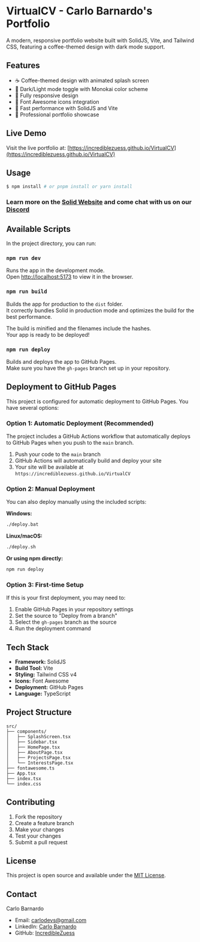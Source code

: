 # VirtualCV - Carlo Barnardo's Portfolio

A modern, responsive portfolio website built with SolidJS, Vite, and Tailwind CSS, featuring a coffee-themed design with dark mode support.

## Features

- ☕ Coffee-themed design with animated splash screen
- 🌙 Dark/Light mode toggle with Monokai color scheme
- 📱 Fully responsive design
- 🎨 Font Awesome icons integration
- 🚀 Fast performance with SolidJS and Vite
- 🎯 Professional portfolio showcase

## Live Demo

Visit the live portfolio at: [https://incrediblezuess.github.io/VirtualCV](https://incrediblezuess.github.io/VirtualCV)

## Usage

```bash
$ npm install # or pnpm install or yarn install
```

### Learn more on the [Solid Website](https://solidjs.com) and come chat with us on our [Discord](https://discord.com/invite/solidjs)

## Available Scripts

In the project directory, you can run:

### `npm run dev`

Runs the app in the development mode.<br>
Open [http://localhost:5173](http://localhost:5173) to view it in the browser.

### `npm run build`

Builds the app for production to the `dist` folder.<br>
It correctly bundles Solid in production mode and optimizes the build for the best performance.

The build is minified and the filenames include the hashes.<br>
Your app is ready to be deployed!

### `npm run deploy`

Builds and deploys the app to GitHub Pages.<br>
Make sure you have the `gh-pages` branch set up in your repository.

## Deployment to GitHub Pages

This project is configured for automatic deployment to GitHub Pages. You have several options:

### Option 1: Automatic Deployment (Recommended)

The project includes a GitHub Actions workflow that automatically deploys to GitHub Pages when you push to the `main` branch.

1. Push your code to the `main` branch
2. GitHub Actions will automatically build and deploy your site
3. Your site will be available at `https://incrediblezuess.github.io/VirtualCV`

### Option 2: Manual Deployment

You can also deploy manually using the included scripts:

**Windows:**
```bash
./deploy.bat
```

**Linux/macOS:**
```bash
./deploy.sh
```

**Or using npm directly:**
```bash
npm run deploy
```

### Option 3: First-time Setup

If this is your first deployment, you may need to:

1. Enable GitHub Pages in your repository settings
2. Set the source to "Deploy from a branch"
3. Select the `gh-pages` branch as the source
4. Run the deployment command

## Tech Stack

- **Framework:** SolidJS
- **Build Tool:** Vite
- **Styling:** Tailwind CSS v4
- **Icons:** Font Awesome
- **Deployment:** GitHub Pages
- **Language:** TypeScript

## Project Structure

```
src/
├── components/
│   ├── SplashScreen.tsx
│   ├── Sidebar.tsx
│   ├── HomePage.tsx
│   ├── AboutPage.tsx
│   ├── ProjectsPage.tsx
│   └── InterestsPage.tsx
├── fontawesome.ts
├── App.tsx
├── index.tsx
└── index.css
```

## Contributing

1. Fork the repository
2. Create a feature branch
3. Make your changes
4. Test your changes
5. Submit a pull request

## License

This project is open source and available under the [MIT License](LICENSE).

## Contact

Carlo Barnardo
- Email: carlodevs@gmail.com
- LinkedIn: [Carlo Barnardo](https://www.linkedin.com/in/carlo-barnardo-563874aa/)
- GitHub: [IncredibleZuess](https://github.com/IncredibleZuess)
